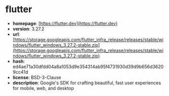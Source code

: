 # flutter

- **homepage**: [https://flutter.dev](https://flutter.dev)
- **version**: 3.27.2
- **url**: [https://storage.googleapis.com/flutter_infra_release/releases/stable/windows/flutter_windows_3.27.2-stable.zip](https://storage.googleapis.com/flutter_infra_release/releases/stable/windows/flutter_windows_3.27.2-stable.zip)
- **hash**: ed4ae71a30dfdd04a8a1053d9e354314ab95f4731930d39d9b656d36209cc41d
- **license**: BSD-3-Clause
- **description**: Google's SDK for crafting beautiful, fast user experiences for mobile, web, and desktop

